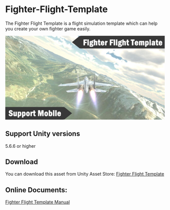 # Fighter-Flight-Template

The Fighter Flight Template is a flight simulation template which can help you create your own fighter game easily.

![image](https://github.com/swordmaster003/Fighter-Flight-Template/blob/master/Screenshots/Cover.png)

## Support Unity versions

5.6.6 or higher

## Download

You can download this asset from Unity Asset Store:
[Fighter Flight Template](https://assetstore.unity.com/packages/templates/systems/fighter-flight-template-151693
)

## Online Documents:

[Fighter Flight Template Manual](https://www.swordmaster.info/documents/unity-assets-documents/fighter-complete-template-manual/
)
